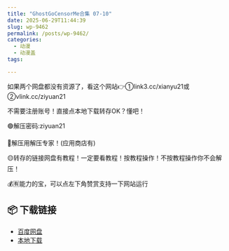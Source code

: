 ```yaml
---
title: "GhostGoCensorMe合集 07-10"
date: 2025-06-29T11:44:39
slug: wp-9462
permalink: /posts/wp-9462/
categories:
  - 动漫
  - 动漫盖
tags:

---
```


如果两个网盘都没有资源了，看这个网站👉①link3.cc/xianyu21或②vlink.cc/ziyuan21

不需要注册账号！直接点本地下载转存OK？懂吧！

🟢解压密码:ziyuan21

🔵解压用解压专家！(应用商店有)

🟡转存的链接网盘有教程！一定要看教程！按教程操作！不按教程操作你不会解压！

💰🈶能力的宝，可以点左下角赞赏支持一下网站运行

## 📦 下载链接
- [百度网盘](https://blziyuan21.com/pay-download/9462?key=686e090e1b&down_id=0)
- [本地下载](https://blziyuan21.com/pay-download/9462?key=686e090e1b&down_id=1)


